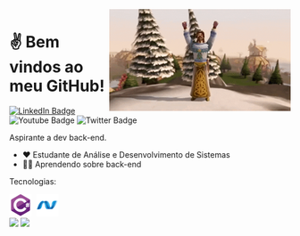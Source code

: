 <img src = "giphy.gif" width = "325px" align = "right">

# ✌ Bem vindos ao meu GitHub!
  <div id="badges">
  <a href = "https://github.com/TerencioVictor">
    <img src="https://img.shields.io/badge/LinkedIn-blue?style=for-the-badge&logo=linkedin&logoColor=white" alt="LinkedIn Badge"/>
  </a>
  <img src="https://img.shields.io/badge/YouTube-red?style=for-the-badge&logo=youtube&logoColor=white" alt="Youtube Badge"/>
  <img src="https://img.shields.io/badge/Twitter-blue?style=for-the-badge&logo=twitter&logoColor=white" alt="Twitter Badge"/>
</div>

Aspirante a dev back-end.

- ❤ Estudante de Análise e Desenvolvimento de Sistemas
- 👩‍💻 Aprendendo sobre back-end

Tecnologias: 
<div>
  <img src="https://github.com/devicons/devicon/blob/master/icons/csharp/csharp-original.svg" title="Csharp" alt="Csharp" width="40" height="40"/>&nbsp;
  <img src="https://github.com/devicons/devicon/blob/master/icons/dot-net/dot-net-original.svg" title="dotnet" alt="dotnet" width="40" height="40"/>&nbsp;
</div>

<break>
<div align = "left">
<img height = "200em" src="https://github-readme-stats.vercel.app/api/top-langs/?username=TerencioVictor&show_icons=true&theme=tokyonight&count_private=true"/>
<img height = "200em" src="https://github-readme-stats.vercel.app/api?username=TerencioVictor&show_icons=true&show_icons=true&theme=tokyonight&count_private=true" />
</div>
